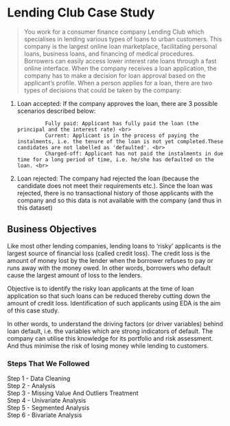 # Lending Club Case Study
> You work for a consumer finance company Lending Club which specialises in lending various types of loans to urban customers. This company is the largest 
online loan marketplace, facilitating personal loans, business loans, and financing of medical procedures. Borrowers can easily access lower interest rate 
loans through a fast online interface. When the company receives a loan application, the company has to make a decision for loan approval based on the 
applicant’s profile. When a person applies for a loan, there are two types of decisions that could be taken by the company:

1. Loan accepted: If the company approves the loan, there are 3 possible scenarios described below: <br>

                Fully paid: Applicant has fully paid the loan (the principal and the interest rate) <br>
                Current: Applicant is in the process of paying the instalments, i.e. the tenure of the loan is not yet completed.These candidates are not labelled as 'defaulted'. <br>
                Charged-off: Applicant has not paid the instalments in due time for a long period of time, i.e. he/she has defaulted on the loan. <br>

2. Loan rejected: The company had rejected the loan (because the candidate does not meet their requirements etc.). Since the loan was rejected, there is 
no transactional history of those applicants with the company and so this data is not available with the company (and thus in this dataset)

## Business Objectives
Like most other lending companies, lending loans to ‘risky’ applicants is the largest source of financial loss (called credit loss). The credit loss is the
amount of money lost by the lender when the borrower refuses to pay or runs away with the money owed. In other words, borrowers who default cause the 
largest amount of loss to the lenders.

Objective is to identify the risky loan applicants at the time of loan application so that such loans can be reduced thereby cutting down the amount of 
credit loss. Identification of such applicants using EDA is the aim of this case study.

In other words, to understand the driving factors (or driver variables) behind loan default, i.e. the variables which are strong indicators of default. 
The company can utilise this knowledge for its portfolio and risk assessment. And thus minimise the risk of losing money while lending to customers.

### Steps That We Followed
Step 1 - Data Cleaning <br>
Step 2 - Analysis <br>
Step 3 - Missing Value And Outliers Treatment <br>
Step 4 - Univariate Analysis <br>
Step 5 - Segmented Analysis <br>
Step 6 - Bivariate Analysis <br>
